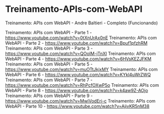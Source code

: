 # Treinamento-APIs-com-WebAPI
Treinamento: APIs com WebAPI - Andre Baltieri - Completo (Funcionando)

Treinamento: APIs com WebAPI - Parte 1 - https://www.youtube.com/watch?v=0tXnUrAx0nE
Treinamento: APIs com WebAPI - Parte 2 - https://www.youtube.com/watch?v=Bpuf1pfzhRM
Treinamento: APIs com WebAPI - Parte 3 - https://www.youtube.com/watch?v=QOoIM-jTnXI
Treinamento: APIs com WebAPI - Parte 4 - https://www.youtube.com/watch?v=6HVsKEZJFKM
Treinamento: APIs com WebAPI - Parte 5 - https://www.youtube.com/watch?v=muOTtJkjxMY
Treinamento: APIs com WebAPI - Parte 6 - https://www.youtube.com/watch?v=KYkl4uWrZWQ
Treinamento: APIs com WebAPI - Parte 7 - https://www.youtube.com/watch?v=RhPcfOXwP5o
Treinamento: APIs com WebAPI - Parte 8 - https://www.youtube.com/watch?v=k4aw9Z-AOjo
Treinamento: APIs com WebAPI - Parte 9 - https://www.youtube.com/watch?v=MwiVodEri-c
Treinamento: APIs com WebAPI - Parte 10 - https://www.youtube.com/watch?v=AjivKR5nM38
